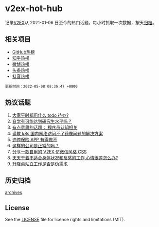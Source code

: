 # v2ex-hot-hub

 记录[V2EX](https://www.v2ex.com/)从 2021-01-06 日至今的热门话题。每小时抓取一次数据，按天[归档](archives)。
 
 ## 相关项目

- [GitHub热榜](https://github.com/lonnyzhang423/github-hot-hub)
- [知乎热榜](https://github.com/lonnyzhang423/zhihu-hot-hub)
- [微博热榜](https://github.com/lonnyzhang423/weibo-hot-hub)
- [头条热榜](https://github.com/lonnyzhang423/toutiao-hot-hub)
- [抖音热榜](https://github.com/lonnyzhang423/douyin-hot-hub)


 `更新时间：2022-05-08 08:36:47 +0800`

## 热议话题

1. [大家平时都用什么 todo 待办?](https://www.v2ex.com/t/851277)
1. [自学有可能达到研究生水平吗？](https://www.v2ex.com/t/851340)
1. [有点意思的话题： 程序员认知相关](https://www.v2ex.com/t/851284)
1. [请教 k8s 国内网络访问不了镜像问题的解决方案](https://www.v2ex.com/t/851280)
1. [违停保险 APP 有得做不](https://www.v2ex.com/t/851417)
1. [这样的公司是正常的吗？](https://www.v2ex.com/t/851279)
1. [分享一款自用的 V2EX 仿微信风格 CSS](https://www.v2ex.com/t/851399)
1. [天天干着不适合身体状况和反感的工作,心情很差怎么办?](https://www.v2ex.com/t/851315)
1. [升降桌站立工作是否是伪需求](https://www.v2ex.com/t/851331)

## 历史归档

[archives](archives)

## License

See the [LICENSE](LICENSE) file for license rights and limitations (MIT).
